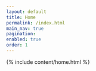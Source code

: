 ```yaml
---
layout: default
title: Home
permalink: /index.html
main_nav: true
pagination:
enabled: true
order: 1
---
```


{% include content/home.html %}

